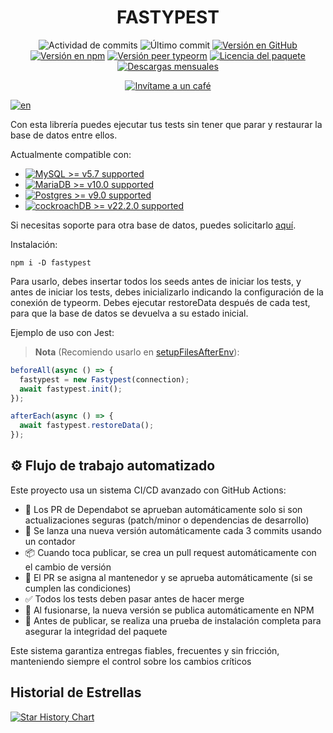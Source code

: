 <h1 align="center">FASTYPEST</h1>
<p align="center">
  <img alt="Actividad de commits" src="https://img.shields.io/github/commit-activity/m/juanjoGonDev/fastypest"/>
  <img alt="Último commit" src="https://img.shields.io/github/last-commit/juanjoGonDev/fastypest"/>
  <a href="https://www.npmjs.com/fastypest" target="_blank"><img alt="Versión en GitHub" src="https://img.shields.io/github/package-json/v/juanjoGonDev/fastypest?logo=github&logoColor=fff&label=GitHub+package"></a>
  <a href="https://www.npmjs.com/fastypest" target="_blank"><img alt="Versión en npm" src="https://img.shields.io/npm/v/fastypest?logo=npm&logoColor=fff&label=Paquete+NPM"></a>
  <a href="https://www.npmjs.com/fastypest" target="_blank"><img alt="Versión peer typeorm" src="https://img.shields.io/github/package-json/dependency-version/juanjoGonDev/fastypest/peer/typeorm"></a>
  <a href="https://www.npmjs.com/fastypest" target="_blank"><img src="https://img.shields.io/github/license/juanjoGonDev/fastypest" alt="Licencia del paquete" /></a>
  <a href="https://www.npmjs.com/fastypest" target="_blank"><img src="https://img.shields.io/npm/dm/fastypest" alt="Descargas mensuales" /></a>
</p>
<p align="center">
  <a href="https://buymeacoffee.com/juanjogondev" target="_blank"><img src="https://www.buymeacoffee.com/assets/img/custom_images/orange_img.png" alt="Invítame a un café"></a>
</p>

[![en](https://img.shields.io/badge/lang-en-blue.svg)](./README.md)

Con esta librería puedes ejecutar tus tests sin tener que parar y restaurar la base de datos entre ellos.

Actualmente compatible con:

- <a href="https://www.npmjs.com/fastypest"><img alt="MySQL >= v5.7 supported" src="https://img.shields.io/badge/MySQL-%3E%3D5.7-informational"></a>
- <a href="https://www.npmjs.com/fastypest"><img alt="MariaDB >= v10.0 supported" src="https://img.shields.io/badge/MariaDB-%3E%3D10.0-yellowgreen"></a>
- <a href="https://www.npmjs.com/fastypest"><img alt="Postgres >= v9.0 supported" src="https://img.shields.io/badge/Postgres-%3E%3D9.0-green"></a>
- <a href="https://www.npmjs.com/fastypest"><img alt="cockroachDB >= v22.2.0 supported" src="https://img.shields.io/badge/CockroachDB-%3E%3D22.2.0-blue"></a>

Si necesitas soporte para otra base de datos, puedes solicitarlo [aquí](https://github.com/juanjoGonDev/fastypest/issues/new?assignees=juanjoGonDev&labels=enhancement&template=feature.yml).

Instalación:

```
npm i -D fastypest
```

Para usarlo, debes insertar todos los seeds antes de iniciar los tests, y antes de iniciar los tests, debes inicializarlo indicando la configuración de la conexión de typeorm. Debes ejecutar restoreData después de cada test, para que la base de datos se devuelva a su estado inicial.

Ejemplo de uso con Jest:

> **Nota**
> (Recomiendo usarlo en [setupFilesAfterEnv](https://jestjs.io/es-ES/docs/configuration#setupfilesafterenv-array)):

```typescript
beforeAll(async () => {
  fastypest = new Fastypest(connection);
  await fastypest.init();
});

afterEach(async () => {
  await fastypest.restoreData();
});
```

## ⚙️ Flujo de trabajo automatizado

Este proyecto usa un sistema CI/CD avanzado con GitHub Actions:

- 🤖 Los PR de Dependabot se aprueban automáticamente solo si son actualizaciones seguras (patch/minor o dependencias de desarrollo)
- 🔁 Se lanza una nueva versión automáticamente cada 3 commits usando un contador
- 📦 Cuando toca publicar, se crea un pull request automáticamente con el cambio de versión
- 👤 El PR se asigna al mantenedor y se aprueba automáticamente (si se cumplen las condiciones)
- ✅ Todos los tests deben pasar antes de hacer merge
- 🚀 Al fusionarse, la nueva versión se publica automáticamente en NPM
- 🧪 Antes de publicar, se realiza una prueba de instalación completa para asegurar la integridad del paquete

Este sistema garantiza entregas fiables, frecuentes y sin fricción, manteniendo siempre el control sobre los cambios críticos

## Historial de Estrellas

[![Star History Chart](https://api.star-history.com/svg?repos=juanjoGonDev/fastypest&type=Date)](https://www.star-history.com/#juanjoGonDev/fastypest&Date)
